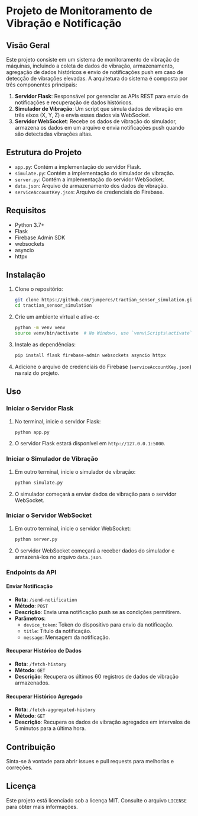 # Projeto de Monitoramento de Vibração e Notificação

## Visão Geral

Este projeto consiste em um sistema de monitoramento de vibração de máquinas, incluindo a coleta de dados de vibração, armazenamento, agregação de dados históricos e envio de notificações push em caso de detecção de vibrações elevadas. A arquitetura do sistema é composta por três componentes principais:

1. **Servidor Flask**: Responsável por gerenciar as APIs REST para envio de notificações e recuperação de dados históricos.
2. **Simulador de Vibração**: Um script que simula dados de vibração em três eixos (X, Y, Z) e envia esses dados via WebSocket.
3. **Servidor WebSocket**: Recebe os dados de vibração do simulador, armazena os dados em um arquivo e envia notificações push quando são detectadas vibrações altas.

## Estrutura do Projeto

- `app.py`: Contém a implementação do servidor Flask.
- `simulate.py`: Contém a implementação do simulador de vibração.
- `server.py`: Contém a implementação do servidor WebSocket.
- `data.json`: Arquivo de armazenamento dos dados de vibração.
- `serviceAccountKey.json`: Arquivo de credenciais do Firebase.

## Requisitos

- Python 3.7+
- Flask
- Firebase Admin SDK
- websockets
- asyncio
- httpx

## Instalação

1. Clone o repositório:

   ```sh
   git clone https://github.com/jumpercs/tractian_sensor_simulation.git
   cd tractian_sensor_simulation
   ```

2. Crie um ambiente virtual e ative-o:

   ```sh
   python -m venv venv
   source venv/bin/activate  # No Windows, use `venv\Scripts\activate`
   ```

3. Instale as dependências:

   ```sh
   pip install flask firebase-admin websockets asyncio httpx
   ```

4. Adicione o arquivo de credenciais do Firebase (`serviceAccountKey.json`) na raiz do projeto.

## Uso

### Iniciar o Servidor Flask

1. No terminal, inicie o servidor Flask:

   ```sh
   python app.py
   ```

2. O servidor Flask estará disponível em `http://127.0.0.1:5000`.

### Iniciar o Simulador de Vibração

1. Em outro terminal, inicie o simulador de vibração:

   ```sh
   python simulate.py
   ```

2. O simulador começará a enviar dados de vibração para o servidor WebSocket.

### Iniciar o Servidor WebSocket

1. Em outro terminal, inicie o servidor WebSocket:

   ```sh
   python server.py
   ```

2. O servidor WebSocket começará a receber dados do simulador e armazená-los no arquivo `data.json`.

### Endpoints da API

#### Enviar Notificação

- **Rota**: `/send-notification`
- **Método**: `POST`
- **Descrição**: Envia uma notificação push se as condições permitirem.
- **Parâmetros**:
  - `device_token`: Token do dispositivo para envio da notificação.
  - `title`: Título da notificação.
  - `message`: Mensagem da notificação.

#### Recuperar Histórico de Dados

- **Rota**: `/fetch-history`
- **Método**: `GET`
- **Descrição**: Recupera os últimos 60 registros de dados de vibração armazenados.

#### Recuperar Histórico Agregado

- **Rota**: `/fetch-aggregated-history`
- **Método**: `GET`
- **Descrição**: Recupera os dados de vibração agregados em intervalos de 5 minutos para a última hora.

## Contribuição

Sinta-se à vontade para abrir issues e pull requests para melhorias e correções.

## Licença

Este projeto está licenciado sob a licença MIT. Consulte o arquivo `LICENSE` para obter mais informações.

